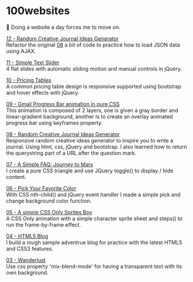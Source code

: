 # 100websites
🚀 Doing a website a day forces me to move on. 

[12 - Random Creative Journal Ideas Generator](https://chinyi3005.github.io/100websites/12-random-inspiration-ajax/index.html)  
Refactor the original [08](https://chinyi3005.github.io/100websites/08-random-inspiration) a bit of code to practice how to load JSON data using AJAX.

[11 - Simple Text Slider](https://chinyi3005.github.io/100websites/11-simple-slider/index.html)  
4 flat slides with automatic sliding motion and manual controls in jQuery.

[10 - Pricing Tables](https://chinyi3005.github.io/100websites/10-pricingtable/index.html)  
A common pricing table design is responsive supported using bootstrap and hover effects with jQuery.

[09 - Gmail Progress Bar animation in pure CSS](https://chinyi3005.github.io/100websites/09-gmail-loading/index.html)  
This animation is composed of 2 layers, one is given a gray border and linear-gradient background, another is to create an overlay animated progress bar using keyframes property.  

[08 - Random Creative Journal Ideas Generator](https://chinyi3005.github.io/100websites/08-random-inspiration/index.html)  
Responsive random creative ideas generator to inspire you to write a journal. Using html, css, jQuery and bootstrap. I also learned how to return the querystring part of a URL after the question mark.

[07 - A Simple FAQ: Journey to Mars](https://chinyi3005.github.io/100websites/07-faq/index.html)  
I create a pure CSS triangle and use JQuery toggle() to display / hide content.

[06 - Pick Your Favorite Color](https://chinyi3005.github.io/100websites/06-pickcolor/)  
With CSS nth-child() and jQuery event handler I made a simple pick and change background color function.

[05 - A simple CSS Only Sprites Boy](https://chinyi3005.github.io/100websites/05-sprites-boy/)  
A CSS Only animation with a simple character sprite sheet and steps() to run the frame-by-frame effect.

[04 - HTML5 Blog](https://chinyi3005.github.io/100websites/04-html5blog/)  
I build a rough sample adventrue blog for practice with the latest HTML5 and CSS3 features.

[03 - Wanderlust](https://chinyi3005.github.io/100websites/03-wanderlust-font/)  
Use css property 'mix-blend-mode' for having a transparent text with its own background.
